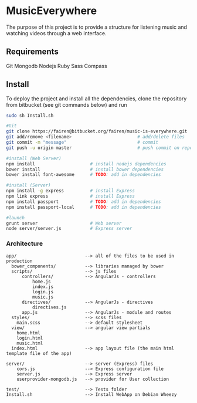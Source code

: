 # MusicEverywhere

The purpose of this project is to provide a structure for listening music and watching videos through a web interface.

## Requirements

Git
Mongodb
Nodejs
Ruby
Sass
Compass


## Install

To deploy the project and install all the dependencies, clone the repository from bitbucket (see git commands below) and run 
```sh
sudo sh Install.sh
```

```sh
#Git
git clone https://fairen@bitbucket.org/fairen/music-is-everywhere.git     # clone repository
git add/remove <filename>                         # add/delete files
git commit -m "message"                           # commit
git push -u origin master                         # push commit on repository

#install (Web Server)
npm install                     # install nodejs dependencies
bower install                   # install bower dependencies
bower install font-awesome      # TODO: add in dependencies

#install (Server)
npm install -g express          # install Express
npm link express                # install Express
npm install passport            # TODO: add in dependencies 
npm install passport-local      # TODO: add in dependencies

#launch
grunt server                    # Web server
node server/server.js           # Express server
```


### Architecture

    app/                          --> all of the files to be used in production
      bower_components/           --> libraries managed by bower 
      scripts/                    --> js files
          controllers/            --> AngularJs - controllers
              home.js
              index.js
              login.js
              music.js
          directives/             --> AngularJs - directives
              directives.js
          app.js                  --> AngularJs - module and routes
      styles/                     --> scss files
        main.scss                 --> default stylesheet
      view/                       --> angular view partials 
        home.html
        login.html
        music.html
      index.html                  --> app layout file (the main html template file of the app)

    server/                       --> server (Express) files
        cors.js                   --> Express configuration file
        server.js                 --> Express server 
        userprovider-mongodb.js   --> provider for User collection

    test/                         --> Tests folder
    Install.sh                    --> Install WebApp on Debian Wheezy
    
